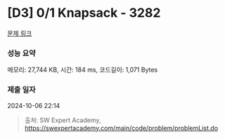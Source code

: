 # [D3] 0/1 Knapsack - 3282 

[문제 링크](https://swexpertacademy.com/main/code/problem/problemDetail.do?contestProbId=AWBJAVpqrzQDFAWr) 

### 성능 요약

메모리: 27,744 KB, 시간: 184 ms, 코드길이: 1,071 Bytes

### 제출 일자

2024-10-06 22:14



> 출처: SW Expert Academy, https://swexpertacademy.com/main/code/problem/problemList.do